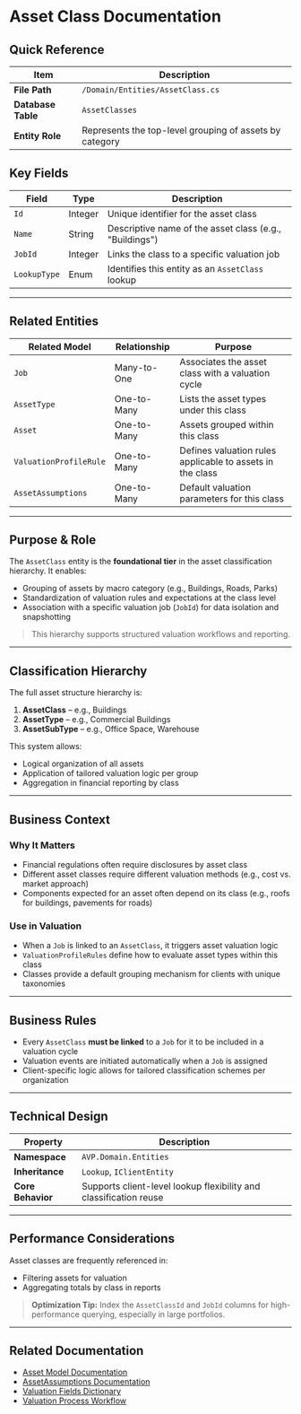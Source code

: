 # Asset Class Documentation

## Quick Reference

| Item               | Description                                             |
| ------------------ | ------------------------------------------------------- |
| **File Path**      | `/Domain/Entities/AssetClass.cs`                        |
| **Database Table** | `AssetClasses`                                          |
| **Entity Role**    | Represents the top-level grouping of assets by category |

## Key Fields

| Field        | Type    | Description                                             |
| ------------ | ------- | ------------------------------------------------------- |
| `Id`         | Integer | Unique identifier for the asset class                   |
| `Name`       | String  | Descriptive name of the asset class (e.g., "Buildings") |
| `JobId`      | Integer | Links the class to a specific valuation job             |
| `LookupType` | Enum    | Identifies this entity as an `AssetClass` lookup        |

---

## Related Entities

| Related Model          | Relationship | Purpose                                                   |
| ---------------------- | ------------ | --------------------------------------------------------- |
| `Job`                  | Many-to-One  | Associates the asset class with a valuation cycle         |
| `AssetType`            | One-to-Many  | Lists the asset types under this class                    |
| `Asset`                | One-to-Many  | Assets grouped within this class                          |
| `ValuationProfileRule` | One-to-Many  | Defines valuation rules applicable to assets in the class |
| `AssetAssumptions`     | One-to-Many  | Default valuation parameters for this class               |

---

## Purpose & Role

The `AssetClass` entity is the **foundational tier** in the asset classification hierarchy. It enables:

* Grouping of assets by macro category (e.g., Buildings, Roads, Parks)
* Standardization of valuation rules and expectations at the class level
* Association with a specific valuation job (`JobId`) for data isolation and snapshotting

> This hierarchy supports structured valuation workflows and reporting.

---

## Classification Hierarchy

The full asset structure hierarchy is:

1. **AssetClass** – e.g., Buildings
2. **AssetType** – e.g., Commercial Buildings
3. **AssetSubType** – e.g., Office Space, Warehouse

This system allows:

* Logical organization of all assets
* Application of tailored valuation logic per group
* Aggregation in financial reporting by class

---

## Business Context

### Why It Matters

* Financial regulations often require disclosures by asset class
* Different asset classes require different valuation methods (e.g., cost vs. market approach)
* Components expected for an asset often depend on its class (e.g., roofs for buildings, pavements for roads)

### Use in Valuation

* When a `Job` is linked to an `AssetClass`, it triggers asset valuation logic
* `ValuationProfileRules` define how to evaluate asset types within this class
* Classes provide a default grouping mechanism for clients with unique taxonomies

---

## Business Rules

* Every `AssetClass` **must be linked** to a `Job` for it to be included in a valuation cycle
* Valuation events are initiated automatically when a `Job` is assigned
* Client-specific logic allows for tailored classification schemes per organization

---

## Technical Design

| Property          | Description                                                       |
| ----------------- | ----------------------------------------------------------------- |
| **Namespace**     | `AVP.Domain.Entities`                                             |
| **Inheritance**   | `Lookup`, `IClientEntity`                                         |
| **Core Behavior** | Supports client-level lookup flexibility and classification reuse |

---

## Performance Considerations

Asset classes are frequently referenced in:

* Filtering assets for valuation
* Aggregating totals by class in reports

> **Optimization Tip:** Index the `AssetClassId` and `JobId` columns for high-performance querying, especially in large portfolios.

---

## Related Documentation

* [Asset Model Documentation](Asset)
* [AssetAssumptions Documentation](AssetAssumptions)
* [Valuation Fields Dictionary](../DataDictionary/Valuation_Fields_Dictionary)
* [Valuation Process Workflow](../Workflows/Valuation_Process_Workflow)
